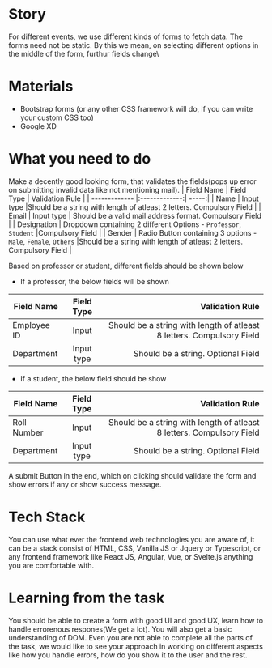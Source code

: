# Story
For different events, we use different kinds of forms to fetch data. The forms need not be static. By this we mean, on selecting different options in the middle of the form, furthur fields change\

# Materials
- Bootstrap forms (or any other CSS framework will do, if you can write your custom CSS too)
- Google XD 

# What you need to do
Make a decently good looking form, that validates the fields(pops up error on submitting invalid data like not mentioning mail). 
| Field Name    | Field Type    | Validation Rule  |
| ------------- |:-------------:| -----:|
| Name    |    Input type |Should be a string with length of atleast 2 letters. Compulsory Field |
| Email     | Input type      | Should be a valid mail address format. Compulsory Field |
| Designation | Dropdown containing 2 different Options - `Professor`, `Student` |Compulsory Field |
| Gender    |    Radio Button containing 3 options - `Male`, `Female`, `Others` |Should be a string with length of atleast 2 letters. Compulsory Field |
 
 Based on professor or student, different fields should be shown below
 - If a professor, the below fields will be shown

| Field Name    | Field Type    | Validation Rule  |
| ------------- |:-------------:| -----:|
| Employee ID    |   Input  |Should be a string with length of atleast 8 letters. Compulsory Field |
| Department     | Input type      | Should be a string. Optional Field |

- If a student, the below field should be show

| Field Name    | Field Type    | Validation Rule  |
| ------------- |:-------------:| -----:|
| Roll Number    |   Input  |Should be a string with length of atleast 8 letters. Compulsory Field |
| Department     | Input type      | Should be a string. Optional Field |

A submit Button in the end, which on clicking should validate the form and show errors if any or show success message.

# Tech Stack
You can use what ever the frontend web technologies you are aware of, it can be a stack consist of HTML, CSS, Vanilla JS or Jquery or Typescript, or any frontend framework like React JS, Angular, Vue, or Svelte.js anything you are comfortable with.

# Learning from the task
You should be able to create a form with good UI and good UX, learn how to handle errorenous respones(We get a lot). You will also get a basic understanding of DOM. Even you are not able to complete all the parts of the task, we would like to see your approach in working on different aspects like how you handle errors, how do you show it to the user and the rest.
